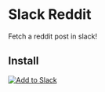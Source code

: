 # Slack Reddit

Fetch a reddit post in slack!

## Install

[![Add to Slack](https://platform.slack-edge.com/img/add_to_slack.png)](https://slack.com/oauth/authorize?scope=commands&client_id=3794526773.17310556545)
